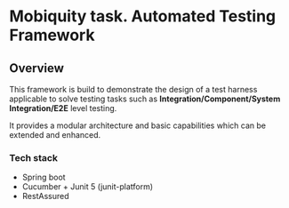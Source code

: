<h1>Mobiquity task. Automated Testing Framework</h1>
<h2>Overview</h2>
<p>This framework is build to demonstrate the design of a test harness applicable to 
solve testing tasks such as <b>Integration/Component/System Integration/E2E</b> level 
testing.</p>
<p>It provides a modular architecture and basic capabilities which can be extended and 
enhanced.</p>
<h3>Tech stack</h3>
<ul>
    <li>Spring boot</li>
    <li>Cucumber + Junit 5 (junit-platform)</li>
    <li>RestAssured</li>
</ul>
